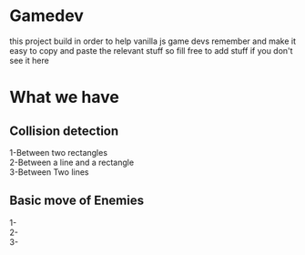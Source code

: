 # Gamedev
this project build in order to help  vanilla js game devs remember and make it easy to copy and paste the relevant stuff
so fill free to add stuff if you don't see it here 
# What we have
## Collision detection
1-Between two rectangles <br />
2-Between a line and a rectangle <br />
3-Between Two lines <br />
## Basic move of Enemies
1-<br />
2-<br />
3-<br />
